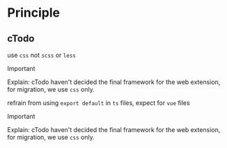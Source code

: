 # Principle

## cTodo

use `css` not `scss` or `less`

> [!IMPORTANT]
> Explain: cTodo haven't decided the final framework for the web extension, for migration, we use `css` only.

refrain from using `export default` in `ts` files, expect for `vue` files

> [!IMPORTANT]
> Explain: cTodo haven't decided the final framework for the web extension, for migration, we use `css` only.
